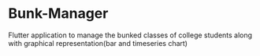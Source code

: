 # Bunk-Manager
Flutter application to manage the bunked classes of college students along with graphical representation(bar and timeseries chart)
